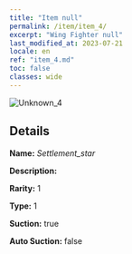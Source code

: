 ```yaml
---
title: "Item null"
permalink: /item/item_4/
excerpt: "Wing Fighter null"
last_modified_at: 2023-07-21
locale: en
ref: "item_4.md"
toc: false
classes: wide
---
```



 ![Unknown_4](/images/item/Settlement_star_p.png)



## Details

 **Name:** *Settlement_star* 

 **Description:** 

 **Rarity:** 1 

 **Type:** 1 

 **Suction:** true 

 **Auto Suction:** false 


